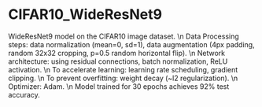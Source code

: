 # CIFAR10_WideResNet9
WideResNet9 model on the CIFAR10 image dataset. \n
Data Processing steps: data normalization (mean=0, sd=1), data augmentation (4px padding, random 32x32 cropping, p=0.5 random horizontal flip). \n
Network architecture: using residual connections, batch normalization, ReLU activation. \n
To accelerate learning: learning rate scheduling, gradient clipping. \n
To prevent overfitting: weight decay (~l2 regularization). \n
Optimizer: Adam. \n
Model trained for 30 epochs achieves 92% test accuracy.
